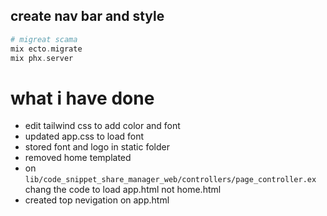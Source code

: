 ## create nav bar and style


```elixir
# migreat scama
mix ecto.migrate
mix phx.server
```


# what i have done

- edit tailwind css to add color and font
- updated app.css to load font
- stored font and logo in static folder
- removed home templated
- on `lib/code_snippet_share_manager_web/controllers/page_controller.ex` chang the code to load app.html not home.html
- created top nevigation on app.html
